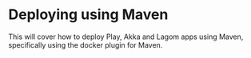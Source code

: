 # Deploying using Maven

This will cover how to deploy Play, Akka and Lagom apps using Maven, specifically using the docker plugin for Maven.
